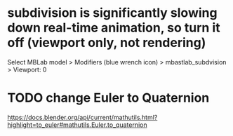 # subdivision is significantly slowing down real-time animation, so turn it off (viewport only, not rendering)
Select MBLab model > Modifiers (blue wrench icon) > mbastlab_subdvision > Viewport: 0


# TODO change Euler to Quaternion
https://docs.blender.org/api/current/mathutils.html?highlight=to_euler#mathutils.Euler.to_quaternion